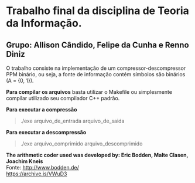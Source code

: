 Trabalho final da disciplina de Teoria da Informação.
=================================================================

Grupo: Allison Cândido, Felipe da Cunha e Renno Diniz
-----------------------------------------------------

O trabalho consiste na implementação de um compressor-descompressor PPM binário, ou seja, a fonte de informação contém símbolos são binários (A = {0, 1}).

**Para compilar os arquivos** basta utilizar o Makefile ou simplesmente compilar utilizado seu compilador C++ padrão.

**Para executar a compressão**

> ./exe arquivo_de_entrada arquivo_de_saida

**Para executar a descompressão**

> ./exe arquivo_comprimido arquivo_descomprimido

**The arithmetic coder used was developed by: Eric Bodden, Malte Clasen, Joachim Kneis**  
Fonte: http://www.bodden.de/  
       https://archive.is/VWuD3
